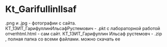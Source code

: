 # Kt_GarifullinIlsaf
.png и .jpg - фотографии с сайта.
КТ_1ЭИТ_ГарифуллинИльсафРустемович - .pkt с лабораторной работой
отчетhtml.html - сам сайт.
КТ_1ЭИТ_Гарифуллин Ильсаф рустемовч - .zip , полная папка со всеми файлами. можно скачать ее
